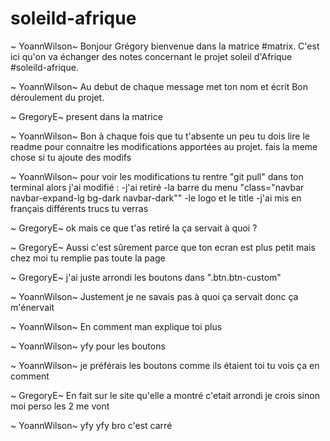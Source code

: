 # soleild-afrique

~ YoannWilson~
Bonjour Grégory bienvenue dans la matrice #matrix.
C'est ici qu'on va échanger des notes concernant le projet soleil d'Afrique #soleild-afrique.

~ YoannWilson~
Au debut de chaque message met ton nom et écrit
Bon déroulement du projet.


 ~ GregoryE~
present dans la matrice


~ YoannWilson~
Bon à chaque fois que tu t'absente un peu tu dois lire le readme pour connaitre les modifications apportées au projet.
fais la meme chose si tu ajoute des modifs

~ YoannWilson~
pour voir les modifications tu rentre "git pull" dans ton terminal
alors j'ai modifié :
    -j'ai retiré  <meta content="Free Website Template" name="keywords">
        <meta content="Free Website Template" name="description">
    -la barre du menu "class="navbar navbar-expand-lg bg-dark navbar-dark""
    -le logo et le title
    -j'ai mis en français différents trucs tu verras

~ GregoryE~
ok mais ce que t'as retiré la ça servait à quoi ?

~ GregoryE~
Aussi c'est sûrement parce que ton ecran est plus petit mais chez moi tu remplie pas toute la page 

~ GregoryE~
j'ai juste arrondi les boutons dans ".btn.btn-custom"

~ YoannWilson~
Justement je ne savais pas à quoi ça servait donc ça m'énervait

~ YoannWilson~
En comment man explique toi plus

~ YoannWilson~
yfy pour les boutons

~ YoannWilson~
je préférais les boutons comme ils étaient toi tu vois ça en comment

~ GregoryE~
En fait sur le site qu'elle a montré c'etait arrondi je crois sinon moi perso les 2 me vont

~ YoannWilson~
yfy yfy bro c'est carré


